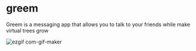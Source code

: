 # greem

Greem is a messaging app that allows you to talk to your friends while make virtual trees grow

![ezgif com-gif-maker](https://user-images.githubusercontent.com/73179254/127842104-d21b2e8c-33c3-479d-b36c-babc912e0d0f.gif)

